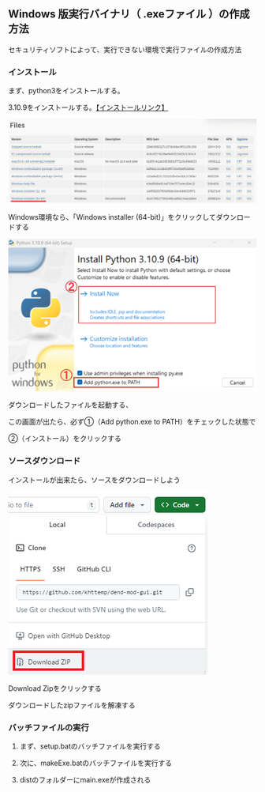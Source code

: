 ## Windows 版実行バイナリ（ .exeファイル ）の作成方法

セキュリティソフトによって、実行できない環境で実行ファイルの作成方法


### インストール

まず、python3をインストールする。

3.10.9をインストールする。[【インストールリンク】](https://www.python.org/downloads/release/python-3109/)


![python](image/python.png)

Windows環境なら、「Windows installer (64-bit)」をクリックしてダウンロードする


![install](image/install.png)

ダウンロードしたファイルを起動する、

この画面が出たら、必ず①（Add python.exe to PATH）をチェックした状態で

②（インストール）をクリックする


### ソースダウンロード

インストールが出来たら、ソースをダウンロードしよう

![download](image/download.png)

Download Zipをクリックする

ダウンロードしたzipファイルを解凍する


### バッチファイルの実行

1. まず、setup.batのバッチファイルを実行する

2. 次に、makeExe.batのバッチファイルを実行する

3. distのフォルダーにmain.exeが作成される
